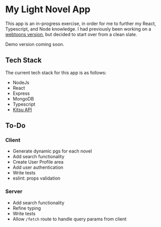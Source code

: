 # My Light Novel App

This app is an in-progress exercise, in order for me to further my React, Typescript, and Node knowledge. I had previously been working on a [webtoons version](https://github.com/lunacodes/my-webtoon-list-app), but decided to start over from a clean slate.

Demo version coming soon.

## Tech Stack

The current tech stack for this app is as follows:

- NodeJs
- React
- Express
- MongoDB
- Typescript
- [Kitsu API](https://kitsu.docs.apiary.io/)

## To-Do

### Client

- Generate dynamic pgs for each novel
- Add search functionality
- Create User Profile area
- Add user authentication
- Write tests
- eslint: props validation

### Server

- Add search functionality
- Refine typing
- Write tests
- Allow `/fetch` route to handle query params from client
